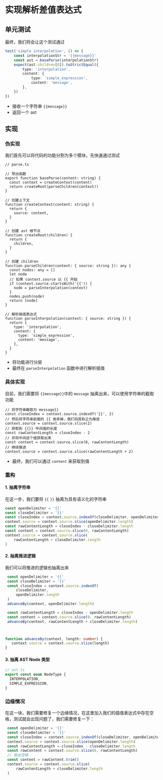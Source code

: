 # 实现解析差值表达式

## 单元测试

最终，我们将会让这个测试通过

```ts
test('simple interpolation', () => {
    const interpolationStr = '{{message}}'
    const ast = baseParse(interpolationStr)
    expect(ast.children[0]).toStrictEqual({
        type: 'interpolation',
        content: {
            type: 'simple_expression',
            content: 'message',
        },
    })
})
```

- 接收一个字符串 `{{message}}`
- 返回一个 ast

## 实现

### 伪实现

我们首先可以将代码的功能分割为多个模块，先快速通过测试

```t's
// parse.ts

// 导出函数
export function baseParse(content: string) {
  const context = createContext(content)
  return createRoot(parseChildren(context))
}

// 创建上下文
function createContext(content: string) {
  return {
    source: content,
  }
}

// 创建 ast 根节点
function createRoot(children) {
  return {
    children,
  }
}

// 创建 children
function parseChildren(context: { source: string }): any {
  const nodes: any = []
  let node
  // 如果 context.source 以 {{ 开始
  if (context.source.startsWith('{{')) {
    node = parseInterpolation(context)
  }
  nodes.push(node)
  return [node]
}

// 解析插值表达式
function parseInterpolation(context: { source: string }) {
  return {
    type: 'interpolation',
    content: {
      type: 'simple_expression',
      content: 'message',
    },
  }
}
```

- 将功能进行分层
- 最终在 `parseInterpolation` 函数中进行解析插值

### 具体实现

目前，我们需要将 `{{message}}`中的 `message` 抽离出来，可以使用字符串的截取功能

```text
// 将字符串截取为 message}}
const closeIndex = context.source.indexOf('}}', 2)
// 然后将字符串前面的 {{ 舍弃掉，我们将其称之为推进
context.source = context.source.slice(2)
// 获取到 {{}} 中间值的长度
const rawContentLength = closeIndex - 2
// 并将中间这个值获取出来
const content = context.source.slice(0, rawContentLength)
// 继续推进
context.source = context.source.slice(rawContentLength + 2)
```

- 最终，我们可以通过 `content` 来获取到值

### 重构

#### 1. 抽离字符串

在这一步，我们要将 `{{` `}}` 抽离为具有语义化的字符串

```ts
const openDelimiter = '{{'
const closeDelimiter = '}}'
const closeIndex = context.source.indexOf(closeDelimiter, openDelimiter.length)
context.source = context.source.slice(openDelimiter.length)
const rawContentLength = closeIndex - closeDelimiter.length
const content = context.source.slice(0, rawContentLength)
context.source = context.source.slice(
    rawContentLength + closeDelimiter.length
)
```

#### 2. 抽离推进逻辑

我们可以将推进的逻辑也抽离出来

```ts
 const openDelimiter = '{{'
 const closeDelimiter = '}}'
 const closeIndex = context.source.indexOf(
     closeDelimiter,
     openDelimiter.length
 )
 advanceBy(context, openDelimiter.length)

 const rawContentLength = closeIndex - openDelimiter.length
 const content = context.source.slice(0, rawContentLength)
 advanceBy(context, rawContentLength + closeDelimiter.length)



function advanceBy(context, length: number) {
   context.source = context.source.slice(length)
}
```

#### 3. 抽离 AST Node 类型

```ts
// ast.ts
export const enum NodeType {
  INTERPOLATION,
  SIMPLE_EXPRESSION,
}
```

### 边缘情况

在这一块，我们需要修复一个边缘情况，在这里加入我们的插值表达式中存在空格，测试就会出现问题了，我们需要修复一下：

```ts
 const openDelimiter = '{{'
 const closeDelimiter = '}}'
 const closeIndex = context.source.indexOf(closeDelimiter, openDelimiter.length)
 context.source = context.source.slice(openDelimiter.length)
 const rawContentLength = closeIndex - closeDelimiter.length
 const rawContent = context.source.slice(0, rawContentLength)
 // 取出空格
 const content = rawContent.trim()
 context.source = context.source.slice(
     rawContentLength + closeDelimiter.length
 )
```

